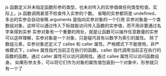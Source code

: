 js 函数定义并未指定函数形参的类型，也未对传入的实参值做任何类型检查。实际上，js 函数调用甚至不检查传入实参的个数。
省略的实参都将是 undefined，多出的实参会自动省略
arguments 是指向实参对象的一个引用
实参对象是一个类数组对象，这样可以通过传入下标就能访问传入函数的实参值，而不用非要通过名字来得到实参
实参对象有一个重要的用处，就是让函数可以操作任意数量的实参
可以这样理解，实参对象是一个对象，只是碰巧具有以数字为索引的属性。
除了数组元素，实参对象还定义了 callee 和 caller 属性。严格模式下不能使用，非严格模式下，callee 属性指代当前正在执行的函数。caller 指代调用当前正在执行的函数的函数。通过 caller 属性可以访问调用找。通过 callee 属性可以访问函数自身。
如果形参太多，可以将它们作为对象的属性值包装到一个对象中，形参就只有一个了
